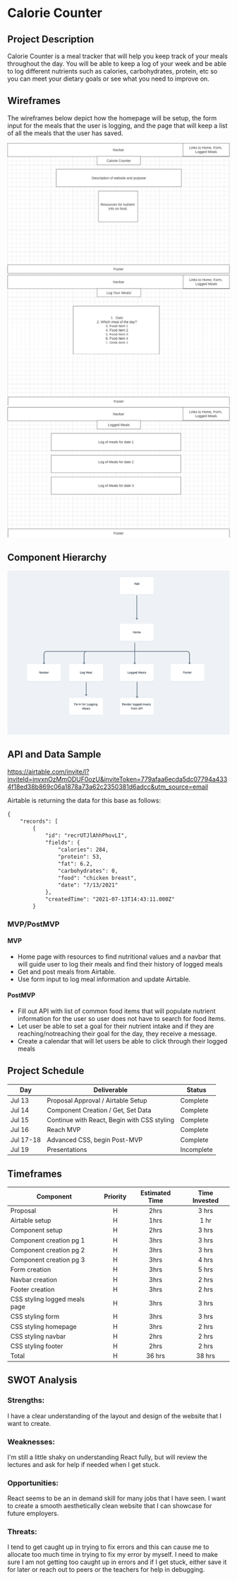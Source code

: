 # Calorie Counter


## Project Description

Calorie Counter is a meal tracker that will help you keep track of your meals throughout the day. You will be able to keep a log of your week and be able to log different nutrients such as calories, carbohydrates, protein, etc so you can meet your dietary goals or see what you need to improve on.
## Wireframes

The wireframes below depict how the homepage will be setup, the form input for the meals that the user is logging, and the page that will keep a list of all the meals that the user has saved.

![wireframe](./Wireframehome.png)
![wireframeform](./Wireframeform.png)
![wireframelogged](./Wireframelogged.png)

## Component Hierarchy

![components](./Components.png)

## API and Data Sample

https://airtable.com/invite/l?inviteId=invxnOzMmODUF0ozU&inviteToken=779afaa6ecda5dc07794a4334f18ed38b869c06a1878a73a62c2350381d6adcc&utm_source=email

Airtable is returning the data for this base as follows:

```
{
    "records": [
        {
            "id": "recrUTJlAhhPhovLI",
            "fields": {
                "calories": 284,
                "protein": 53,
                "fat": 6.2,
                "carbohydrates": 0,
                "food": "chicken breast",
                "date": "7/13/2021"
            },
            "createdTime": "2021-07-13T14:43:11.000Z"
        }

```

### MVP/PostMVP

#### MVP

- Home page with resources to find nutritional values and a navbar that will guide user to log their meals and find their history of logged meals
- Get and post meals from Airtable.
- Use form input to log meal information and update Airtable.


#### PostMVP

- Fill out API with list of common food items that will populate nutrient information for the user so user does not have to search for food items.
- Let user be able to set a goal for their nutrient intake and if they are reaching/notreaching their goal for the day, they receive a message.
- Create a calendar that will let users be able to click through their logged meals

## Project Schedule

| Day      | Deliverable                                | Status   |
| -------- | ------------------------------------------ | -------- |
| Jul 13   | Proposal Approval / Airtable Setup         | Complete |
| Jul 14   | Component Creation / Get, Set Data         | Complete|
| Jul 15   | Continue with React, Begin with CSS styling| Complete |
| Jul 16   | Reach MVP                                  | Complete |
| Jul 17-18| Advanced CSS, begin Post-MVP               | Complete |
| Jul 19   | Presentations                              | Incomplete |

## Timeframes

| Component                 | Priority | Estimated Time | Time Invested |
| ------------------------- | :------: | :------------: | :-----------: | 
| Proposal                  |    H     |      2hrs      |    3 hrs    |
| Airtable setup            |    H     |     1hrs      |   1 hr     | 
| Component setup           |    H     |     2hrs      |    3 hrs     |
| Component creation pg 1   |    H     |      3hrs      |  3 hrs    |
| Component creation pg 2   |    H     |      3hrs      |  3 hrs    |
| Component creation pg 3   |    H     |      3hrs      | 4 hrs    |
| Form creation             |    H     |      3hrs      |  5 hrs    |
| Navbar creation           |    H     |      3hrs      |   2 hrs   |
| Footer creation           |    H     |      3hrs      |   2 hrs  |
| CSS styling logged meals page |    H     |      3hrs      | 3 hrs  |
| CSS styling form          |    H     |      3hrs      |   3 hrs   |
| CSS styling homepage      |    H     |      3hrs      |   2 hrs  |
| CSS styling navbar        |    H     |      2hrs      |   2 hrs  |
| CSS styling footer        |    H     |      2hrs      |   2 hrs  | 
| Total                     |    H     |    36 hrs    |      38 hrs   |

## SWOT Analysis

### Strengths:

I have a clear understanding of the layout and design of the website that I want to create.

### Weaknesses:

I'm still a little shaky on understanding React fully, but will review the lectures and ask for help if needed when I get stuck.

### Opportunities:

React seems to be an in demand skill for many jobs that I have seen. I want to create a smooth aesthetically clean website that I can showcase for future employers.

### Threats:

I tend to get caught up in trying to fix errors and this can cause me to allocate too much time in trying to fix my error by myself. I need to make sure I am not getting too caught up in errors and if I get stuck, either save it for later or reach out to peers or the teachers for help in debugging.
